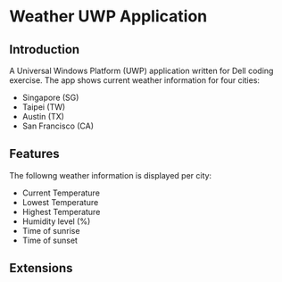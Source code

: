 # Weather UWP Application
## Introduction
A Universal Windows Platform (UWP) application written for Dell coding exercise. The app shows current weather information for four cities:
- Singapore (SG)
- Taipei (TW)
- Austin (TX)
- San Francisco (CA)

## Features
The followng weather information is displayed per city:
- Current Temperature
- Lowest Temperature
- Highest Temperature
- Humidity level (%)
- Time of sunrise
- Time of sunset

## Extensions


